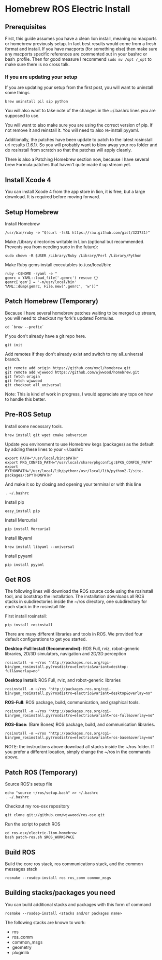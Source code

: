 # Homebrew ROS Electric Install

## Prerequisites

First, this guide assumes you have a clean lion install, meaning no macports or homebrew previously setup.  In fact best results would come from a fresh format and install.  If you have macports (for something else) then make sure any macports specific references are commented out in your bashrc or bash_profile.  Then for good measure I recommend `sudo mv /opt /_opt` to make sure there is no cross talk.

### If you are updating your setup

If you are updating your setup from the first post, you will want to uninstall some things

    brew uninstall pil sip python

You will also want to take note of the changes in the ~/.bashrc lines you are supposed to use.

You will want to also make sure you are using the correct version of pip.  If not remove it and reinstall it.  You will need to also re-install pyyaml.

Additionally, the patches have been update to patch to the latest rosinstall url results (1.6.1).  So you will probably want to blow away your ros folder and do rosinstall from scratch so that the patches will apply cleanly.

There is also a Patching Homebrew section now, because I have several brew Formula patches that haven't quite made it up stream yet.

## Install Xcode 4

You can install Xcode 4 from the app store in lion, it is free, but a large download.  It is required before moving forward.

## Setup Homebrew

Install Homebrew

    /usr/bin/ruby -e "$(curl -fsSL https://raw.github.com/gist/323731)"

Make /Library directories writable in Lion (optional but recommended. Prevents you from needing sudo in the future):

    sudo chown -R $USER /Library/Ruby /Library/Perl /Library/Python

Make Ruby gems install executables to /usr/local/bin:

    ruby -C$HOME -ryaml -e "
    gemrc = YAML::load_file('.gemrc') rescue {}
    gemrc['gem'] = '-n/usr/local/bin'
    YAML::dump(gemrc, File.new('.gemrc', 'w'))"

## Patch Homebrew (Temporary)

Because I have several homebrew patches waiting to be merged up stream, you will need to checkout my fork's updated Formulas.

    cd `brew --prefix`

If you don't already have a git repo here.

    git init

Add remotes if they don't already exist and switch to my all_universal branch.

    git remote add origin https://github.com/mxcl/homebrew.git
    git remote add wjwwood https://github.com/wjwwood/homebrew.git
    git fetch origin
    git fetch wjwwood
    git checkout all_universal

Note: This is kind of work in progress, I would appreciate any tops on how to handle this better.

## Pre-ROS Setup

Install some necessary tools.

    brew install git wget cmake subversion

Update you environment to use Homebrew kegs (packages) as the default by adding these lines to your ~/.bashrc

    export PATH="/usr/local/bin:$PATH"
    export PKG_CONFIG_PATH="/usr/local/share/pkgconfig:$PKG_CONFIG_PATH"
    export PYTHONPATH="/usr/local/lib/python:/usr/local/lib/python2.7/site-packages/:$PYTHONPATH"

And make it so by closing and opening your terminal or with this line

    . ~/.bashrc

Install pip

    easy_install pip

Install Mercurial

    pip install Mercurial

Install libyaml

    brew install libyaml --universal

Install pyyaml

    pip install pyyaml

## Get ROS

The following lines will download the ROS source code using the rosinstall tool, and bootstrap the installation. The installation downloads all ROS stacks in subdirectories inside the ~/ros directory, one subdirectory for each stack in the rosinstall file.

First install rosinstall:

    pip install rosinstall

There are many different libraries and tools in ROS. We provided four default configurations to get you started.

**Desktop-Full Install (Recommended):** ROS Full, rviz, robot-generic libraries, 2D/3D simulators, navigation and 2D/3D perception

    rosinstall -n ~/ros "http://packages.ros.org/cgi-bin/gen_rosinstall.py?rosdistro=electric&variant=desktop-full&overlay=no"

**Desktop Install:** ROS Full, rviz, and robot-generic libraries

    rosinstall -n ~/ros "http://packages.ros.org/cgi-bin/gen_rosinstall.py?rosdistro=electric&variant=desktop&overlay=no"

**ROS-Full:** ROS package, build, communication, and graphical tools.

    rosinstall -n ~/ros "http://packages.ros.org/cgi-bin/gen_rosinstall.py?rosdistro=electric&variant=ros-full&overlay=no"

**ROS-Base:** (Bare Bones) ROS package, build, and communication libraries.

    rosinstall -n ~/ros "http://packages.ros.org/cgi-bin/gen_rosinstall.py?rosdistro=electric&variant=ros-base&overlay=no"

NOTE: the instructions above download all stacks inside the ~/ros folder. If you prefer a different location, simply change the ~/ros in the commands above.

## Patch ROS (Temporary)

Source ROS's setup file

    echo "source ~/ros/setup.bash" >> ~/.bashrc
    . ~/.bashrc

Checkout my ros-osx repository

    git clone git://github.com/wjwwood/ros-osx.git

Run the script to patch ROS

    cd ros-osx/electric-lion-homebrew
    bash patch-ros.sh $ROS_WORKSPACE

## Build ROS

Build the core ros stack, ros communications stack, and the common messages stack

    rosmake --rosdep-install ros ros_comm common_msgs

## Building stacks/packages you need

You can build additional stacks and packages with this form of command

    rosmake --rosdep-install <stacks and/or packages name>

The following stacks are known to work:

* ros
* ros_comm
* common_msgs
* geometry
* pluginlib
